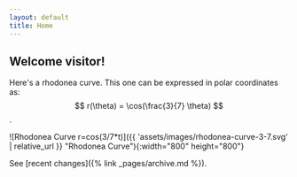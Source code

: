 ```yaml
---
layout: default
title: Home
---
```


## Welcome visitor!

Here's a rhodonea curve. This one can be expressed in polar coordinates as: $$ r(\theta) = \cos(\frac{3}{7} \theta) $$.

![Rhodonea Curve r=cos(3/7*t)]({{ 'assets/images/rhodonea-curve-3-7.svg' | relative_url }} "Rhodonea Curve"){:width="800" height="800"}

See [recent changes]({% link _pages/archive.md %}).